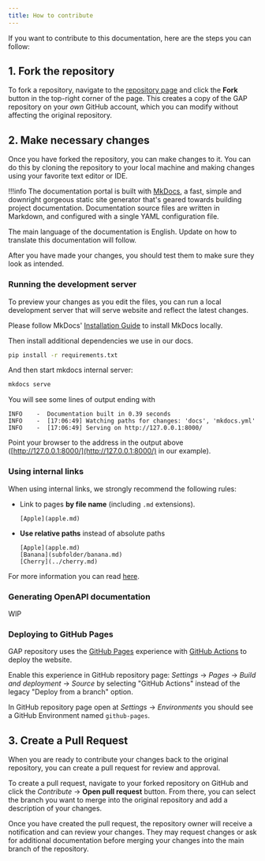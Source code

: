 ```yaml
---
title: How to contribute
---
```


If you want to contribute to this documentation, here are the steps you can follow:

## 1. Fork the repository

To fork a repository, navigate to the [repository page](https://github.com/GaijinEntertainment/GaijinApplicationPlatform) and click the **Fork** button in the top-right corner of the page. This creates a copy of the GAP repository on your _own_ GitHub account, which you can modify without affecting the original repository.

## 2. Make necessary changes

Once you have forked the repository, you can make changes to it. You can do this by cloning the repository to your local machine and making changes using your favorite text editor or IDE.

!!!info
    The documentation portal is built with [MkDocs](https://www.mkdocs.org/), a fast, simple and downright gorgeous static site generator that's geared towards building project documentation. Documentation source files are written in Markdown, and configured with a single YAML configuration file.

The main language of the documentation is English. Update on how to translate this documentation will follow.

After you have made your changes, you should test them to make sure they look as intended.

### Running the development server

To preview your changes as you edit the files, you can run a local development server that will serve website and reflect the latest changes.

Please follow MkDocs' [Installation Guide](https://www.mkdocs.org/user-guide/installation/) to install MkDocs locally.

Then install additional dependencies we use in our docs.

```bash
pip install -r requirements.txt
```

And then start mkdocs internal server:

```bash
mkdocs serve
```

You will see some lines of output ending with
```
INFO    -  Documentation built in 0.39 seconds
INFO    -  [17:06:49] Watching paths for changes: 'docs', 'mkdocs.yml'
INFO    -  [17:06:49] Serving on http://127.0.0.1:8000/
```

Point your browser to the address in the output above ([http://127.0.0.1:8000/](http://127.0.0.1:8000/) in our example).

### Using internal links

When using internal links, we strongly recommend the following rules:

- Link to pages **by file name** (including `.md` extensions).

  ```
  [Apple](apple.md)
  ```

- **Use relative paths** instead of absolute paths
  ```
  [Apple](apple.md)
  [Banana](subfolder/banana.md)
  [Cherry](../cherry.md)
  ```

For more information you can read [here](https://www.mkdocs.org/user-guide/writing-your-docs/#internal-links).

### Generating OpenAPI documentation

WIP

### Deploying to GitHub Pages

GAP repository uses the [GitHub Pages](https://docs.github.com/en/pages) experience with [GitHub Actions](https://docs.github.com/en/actions) to deploy the website.

Enable this experience in GitHub repository page: _Settings_ → _Pages_ → _Build and deployment_ → _Source_ by selecting "GitHub Actions" instead of the legacy "Deploy from a branch" option.

In GitHub repository page open at _Settings_ → _Environments_ you should see a GitHub Environment named `github-pages`.

## 3. Create a Pull Request

When you are ready to contribute your changes back to the original repository, you can create a pull request for review and approval.

To create a pull request, navigate to your forked repository on GitHub and click the _Contribute_ → **Open pull request** button. From there, you can select the branch you want to merge into the original repository and add a description of your changes.

Once you have created the pull request, the repository owner will receive a notification and can review your changes. They may request changes or ask for additional documentation before merging your changes into the main branch of the repository.
